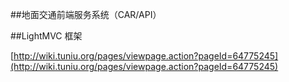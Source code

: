 ##地面交通前端服务系统（CAR/API）

##LightMVC 框架

[http://wiki.tuniu.org/pages/viewpage.action?pageId=64775245](http://wiki.tuniu.org/pages/viewpage.action?pageId=64775245)


